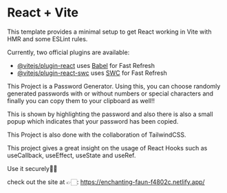 # React + Vite

This template provides a minimal setup to get React working in Vite with HMR and some ESLint rules.

Currently, two official plugins are available:

- [@vitejs/plugin-react](https://github.com/vitejs/vite-plugin-react/blob/main/packages/plugin-react/README.md) uses [Babel](https://babeljs.io/) for Fast Refresh
- [@vitejs/plugin-react-swc](https://github.com/vitejs/vite-plugin-react-swc) uses [SWC](https://swc.rs/) for Fast Refresh



This Project is a Password Generator. Using this, you can choose randomly generated passwords with or without numbers or special characters and finally you can copy them to your clipboard as well!!

This is shown by highlighting the password and also there is also a small popup which indicates that your password has been copied.

This Project is also done with the collaboration of TailwindCSS.

This project gives a great insight on the usage of React Hooks such as useCallback, useEffect, useState and useRef.


Use it securely👀👀



check out the site at 👉🏻: https://enchanting-faun-f4802c.netlify.app/